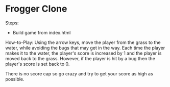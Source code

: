 Frogger Clone
===============================

Steps: 
  - Build game from index.html

How-to-Play:
  Using the arrow keys, move the player from the grass to the water, while avoiding the bugs that may get in the way. Each time the player makes it to the water, the player's score is increased by 1 and the player is moved back to the grass. However, if the player is hit by a bug then the player's score is set back to 0. 

  There is no score cap so go crazy and try to get your score as high as possible.
